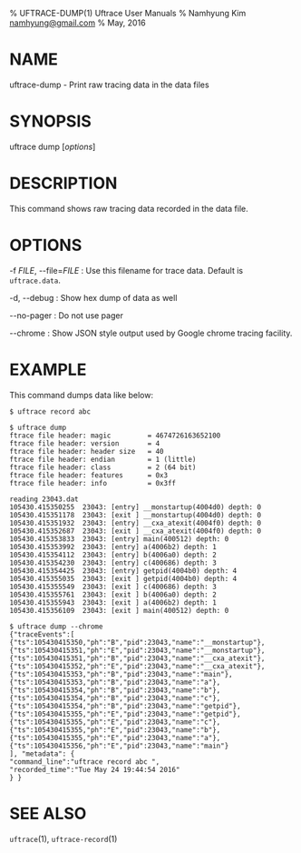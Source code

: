 % UFTRACE-DUMP(1) Uftrace User Manuals
% Namhyung Kim <namhyung@gmail.com>
% May, 2016

NAME
====
uftrace-dump - Print raw tracing data in the data files

SYNOPSIS
========
uftrace dump [*options*]

DESCRIPTION
===========
This command shows raw tracing data recorded in the data file.


OPTIONS
=======
-f *FILE*, \--file=*FILE*
:   Use this filename for trace data.  Default is `uftrace.data`.

-d, \--debug
:   Show hex dump of data as well

\--no-pager
:   Do not use pager

\--chrome
:   Show JSON style output used by Google chrome tracing facility.


EXAMPLE
=======
This command dumps data like below:

    $ uftrace record abc

    $ uftrace dump
    ftrace file header: magic         = 4674726163652100
    ftrace file header: version       = 4
    ftrace file header: header size   = 40
    ftrace file header: endian        = 1 (little)
    ftrace file header: class         = 2 (64 bit)
    ftrace file header: features      = 0x3
    ftrace file header: info          = 0x3ff

    reading 23043.dat
    105430.415350255  23043: [entry] __monstartup(4004d0) depth: 0
    105430.415351178  23043: [exit ] __monstartup(4004d0) depth: 0
    105430.415351932  23043: [entry] __cxa_atexit(4004f0) depth: 0
    105430.415352687  23043: [exit ] __cxa_atexit(4004f0) depth: 0
    105430.415353833  23043: [entry] main(400512) depth: 0
    105430.415353992  23043: [entry] a(4006b2) depth: 1
    105430.415354112  23043: [entry] b(4006a0) depth: 2
    105430.415354230  23043: [entry] c(400686) depth: 3
    105430.415354425  23043: [entry] getpid(4004b0) depth: 4
    105430.415355035  23043: [exit ] getpid(4004b0) depth: 4
    105430.415355549  23043: [exit ] c(400686) depth: 3
    105430.415355761  23043: [exit ] b(4006a0) depth: 2
    105430.415355943  23043: [exit ] a(4006b2) depth: 1
    105430.415356109  23043: [exit ] main(400512) depth: 0

    $ uftrace dump --chrome
    {"traceEvents":[
    {"ts":105430415350,"ph":"B","pid":23043,"name":"__monstartup"},
    {"ts":105430415351,"ph":"E","pid":23043,"name":"__monstartup"},
    {"ts":105430415351,"ph":"B","pid":23043,"name":"__cxa_atexit"},
    {"ts":105430415352,"ph":"E","pid":23043,"name":"__cxa_atexit"},
    {"ts":105430415353,"ph":"B","pid":23043,"name":"main"},
    {"ts":105430415353,"ph":"B","pid":23043,"name":"a"},
    {"ts":105430415354,"ph":"B","pid":23043,"name":"b"},
    {"ts":105430415354,"ph":"B","pid":23043,"name":"c"},
    {"ts":105430415354,"ph":"B","pid":23043,"name":"getpid"},
    {"ts":105430415355,"ph":"E","pid":23043,"name":"getpid"},
    {"ts":105430415355,"ph":"E","pid":23043,"name":"c"},
    {"ts":105430415355,"ph":"E","pid":23043,"name":"b"},
    {"ts":105430415355,"ph":"E","pid":23043,"name":"a"},
    {"ts":105430415356,"ph":"E","pid":23043,"name":"main"}
    ], "metadata": {
    "command_line":"uftrace record abc ",
    "recorded_time":"Tue May 24 19:44:54 2016"
    } }


SEE ALSO
========
`uftrace`(1), `uftrace-record`(1)
